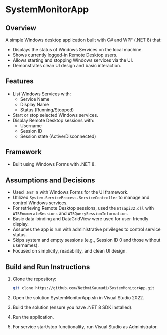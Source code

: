 ﻿# SystemMonitorApp

## Overview

A simple Windows desktop application built with C# and WPF (.NET 8) that:

- Displays the status of Windows Services on the local machine.
- Shows currently logged-in Remote Desktop users.
- Allows starting and stopping Windows services via the UI.
- Demonstrates clean UI design and basic interaction.

## Features

- List Windows Services with:
  - Service Name
  - Display Name
  - Status (Running/Stopped)
- Start or stop selected Windows services.
- Display Remote Desktop sessions with:
  - Username
  - Session ID
  - Session state (Active/Disconnected)

## Framework

- Built using Windows Forms with .NET 8.


## Assumptions and Decisions

- Used `.NET 8` with Windows Forms for the UI framework.
- Utilized `System.ServiceProcess.ServiceController` to manage and control Windows services.
- For retrieving Remote Desktop sessions, used the `Wtsapi32.dll` with `WTSEnumerateSessions` and `WTSQuerySessionInformation`.
- Basic data-binding and DataGridView were used for user-friendly display.
- Assumes the app is run with administrative privileges to control service status.
- Skips system and empty sessions (e.g., Session ID 0 and those without usernames).
- Focused on simplicity, readability, and clean UI design.


## Build and Run Instructions

1. Clone the repository:
   ```bash
   git clone https://github.com/NethmiKaumudi/SystemMonitorApp.git
2. Open the solution SystemMonitorApp.sln in Visual Studio 2022.

3. Build the solution (ensure you have .NET 8 SDK installed).

4. Run the application.

5. For service start/stop functionality, run Visual Studio as Administrator.

